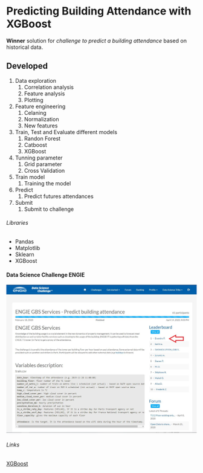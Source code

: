 # Predicting Building Attendance with XGBoost

**Winner** solution for _challenge to predict a building attendance_ based on historical data.

## Developed

1. Data exploration
   1. Correlation analysis
   2. Feature analysis
   3. Plotting
2. Feature engineering
   1. Celaning
   2. Normalization
   3. New features
3. Train, Test and Evaluate different models
   1. Randon Forest
   2. Catboost
   3. XGBoost
4. Tunning parameter
   1. Grid parameter
   2. Cross Validation
5. Train model
   1. Training the model
6. Predict
   1. Predict futures attendances
7. Submit
   1. Submit to challenge


###### Libraries

* Pandas
* Matplotlib
* Sklearn
* XGBoost

#### Data Science Challenge ENGIE

![Leaderboard](img/engie_challenge.jpeg)

###### Links
[XGBoost](https://xgboost.readthedocs.io/en/latest/#)
